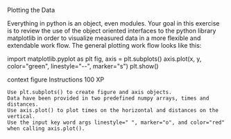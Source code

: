 Plotting the Data

Everything in python is an object, even modules. Your goal in this exercise is to review the use of the object oriented interfaces to the python library matplotlib in order to visualize measured data in a more flexible and extendable work flow. The general plotting work flow looks like this:

import matplotlib.pyplot as plt 
fig, axis = plt.subplots()
axis.plot(x, y, color="green", linestyle="--", marker="s")
plt.show()

context figure
Instructions
100 XP

    Use plt.subplots() to create figure and axis objects.
    Data have been provided in two predefined numpy arrays, times and distances.
    Use axis.plot() to plot times on the horizontal and distances on the vertical.
    Use the input key word args linestyle=" ", marker="o", and color="red" when calling axis.plot().
